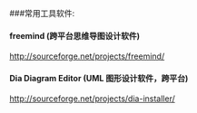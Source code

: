 ###常用工具软件:

#### freemind (跨平台思维导图设计软件)
<http://sourceforge.net/projects/freemind/>

#### Dia Diagram Editor (UML 图形设计软件，跨平台)
<http://sourceforge.net/projects/dia-installer/>
